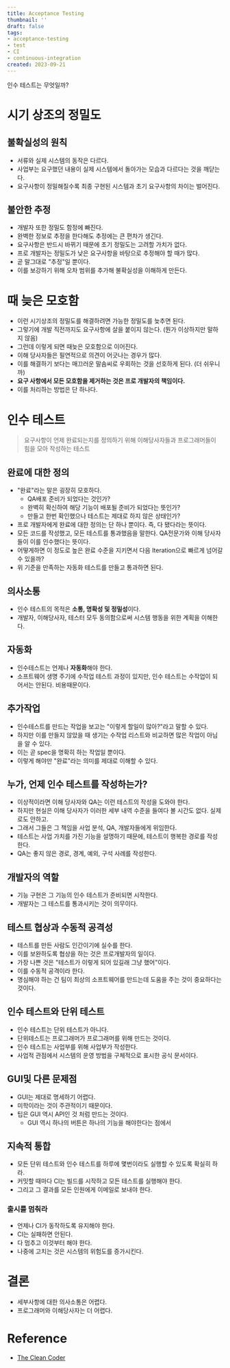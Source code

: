 ```yaml
---
title: Acceptance Testing
thumbnail: ''
draft: false
tags:
- acceptance-testing
- test
- CI
- continuous-integration
created: 2023-09-21
---
```


인수 테스트는 무엇일까?

# 시기 상조의 정밀도

## 불확실성의 원칙

* 서류와 실제 시스템의 동작은 다르다.
* 사업부는 요구했던 내용이 실제 시스템에서 돌아가는 모습과 다르다는 것을 깨닫는다.
* 요구사항이 정밀해질수록 최종 구현된 시스템과 초기 요구사항의 차이는 벌어진다.

## 불안한 추정

* 개발자 또한 정밀도 함정에 빠진다.
* 완벽한 정보로 추정을 한다해도 추정에는 큰 편차가 생긴다.
* 요구사항은 반드시 바뀌기 때문에 초기 정밀도는 고려할 가치가 없다.
* 프로 개발자는 정밀도가 낮은 요구사항을 바탕으로 추정해야 할 때가 많다.
* 곧 말그대로 "추정"일 뿐이다.
* 이를 보강하기 위해 오차 범위를 추가해 불확실성을 이해하게 만든다.

# 때 늦은 모호함

* 이런 시기상조의 정밀도를 해결하려면 가능한 정밀도를 늦추면 된다.
* 그렇기에 개발 직전까지도 요구사항에 살을 붙이지 않는다. (뭔가 이상하지만 말하지 않음)
* 그런데 이렇게 되면 때늦은 모호함으로 이어진다.
* 이해 당사자들은 필연적으로 의견이 어긋나는 경우가 많다.
* 이를 해결하기 보다는 매끄러운 말솜씨로 우회하는 것을 선호하게 된다. (더 쉬우니까)
* **요구 사항에서 모든 모호함을 제거하는 것은 프로 개발자의 책임이다.**
* 이를 처리하는 방법은 단 하나다.

# 인수 테스트

 > 
 > 요구사항이 언제 완료되는지를 정의하기 위해 이해당사자들과 프로그래머들이 힘을 모아 작성하는 테스트

## 완료에 대한 정의

* "완료"라는 말은 굉장히 모호하다.
  * QA배포 준비가 되었다는 것인가?
  * 완벽히 확신하여 해당 기능이 배포될 준비가 되었다는 뜻인가?
  * 만들고 한번 확인했으나 테스트는 제대로 하지 않은 상태인가?
* 프로 개발자에게 완료에 대한 정의는 단 하나 뿐이다. 즉, 다 됐다라는 뜻이다.
* 모든 코드를 작성했고, 모든 테스트를 통과했음을 말한다. QA전문가와 이해 당사자들이 이를 인수했다는 뜻이다.
* 어떻게하면 이 정도로 높은 완료 수준을 지키면서 다음 Iteration으로 빠르게 넘어갈 수 있을까?
* 위 기준을 만족하는 자동화 테스트를 만들고 통과하면 된다.

## 의사소통

* 인수 테스트의 목적은 **소통, 명확성 및 정밀성**이다.
* 개발자, 이해당사자, 테스터 모두 동의함으로써 시스템 행동을 위한 계획을 이해한다.

## 자동화

* 인수테스트는 언제나 **자동화**해야 한다.
* 소프트웨어 생명 주기에 수작업 테스트 과정이 있지만, 인수 테스트는 수작업이 되어서는 안된다. 비용때문이다.

## 추가작업

* 인수테스트를 만드는 작업을 보고는 "이렇게 할일이 많아?"라고 말할 수 있다.
* 하지만 이를 만들지 않았을 때 생기는 수작업 리스트와 비교하면 많은 작업이 아님을 알 수 있다.
* 이는 곧 spec을 명확히 하는 작업일 뿐이다.
* 이렇게 해야만 "완료"라는 의미를 제대로 이해할 수 있다.

## 누가, 언제 인수 테스트를 작성하는가?

* 이상적이라면 이해 당사자와 QA는 이런 테스트의 작성을 도와야 한다.
* 하지만 현실은 이해 당사자가 이러한 세부 내역 수준을 들여다 볼 시간도 없다. 실제로도 안하고.
* 그래서 그들은 그 책임을 사업 분석, QA, 개발자들에게 위임한다.
* 테스트는 사업 가치를 가진 기능을 설명하기 때문에, 테스트이 행복한 경로를 작성한다.
* QA는 좋지 않은 경로, 경계, 예외, 구석 사례를 작성한다.

## 개발자의 역할

* 기능 구현은 그 기능의 인수 테스트가 준비되면 시작한다.
* 개발자는 그 테스트를 통과시키는 것이 의무이다.

## 테스트 협상과 수동적 공격성

* 테스트를 만든 사람도 인간이기에 실수를 한다.
* 이를 보완하도록 협상을 하는 것은 프로개발자의 일이다.
* 가장 나쁜 것은 "테스트가 이렇게 되어 있길래 그냥 했어"이다.
* 이를 수동적 공격이라 한다.
* 명심해야 하는 건 팀이 최상의 소프트웨어를 만드는데 도움을 주는 것이 중요하다는 것이다.

## 인수 테스트와 단위 테스트

* 인수 테스트는 단위 테스트가 아니다.
* 단위테스트는 프로그래머가 프로그래머를 위해 만드는 것이다.
* 인수 테스트는 사업부를 위해 사업부가 작성한다.
* 사업적 관점에서 시스템의 운영 방법을 구체적으로 표시한 공식 문서이다.

## GUI및 다른 문제점

* GUI는 제대로 명세하기 어렵다.
* 미학이라는 것이 주관적이기 때문이다.
* 팁은 GUI 역시 API인 것 처럼 만드는 것이다.
  * GUI 역시 하나의 버튼은 하나의 기능을 해야한다는 점에서

## 지속적 통합

* 모든 단위 테스트와 인수 테스트를 하루에 몇번이라도 실행할 수 있도록 확실히 하라.
* 커밋할 때마다 CI는 빌드를 시작하고 모든 테스트를 실행해야 한다.
* 그리고 그 결과를 모든 인원에게 이메일로 보내야 한다.

### 출시를 멈춰라

* 언제나 CI가 동작하도록 유지해야 한다.
* CI는 실패하면 안된다.
* 다 멈추고 이것부터 해야 한다.
* 나중에 고치는 것은 시스템의 위험도를 증가시킨다.

# 결론

* 세부사항에 대한 의사소통은 어렵다.
* 프로그래머와 이해당사자는 더 어렵다.

# Reference

* [The Clean Coder](https://product.kyobobook.co.kr/detail/S000000935891)
